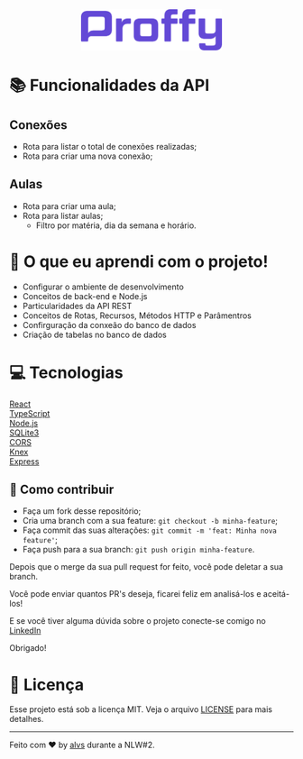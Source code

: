<div align='center'>
<img src=".github/proffy.png" width='250'>
</div>

# 📚 Funcionalidades da API

## Conexões 

- Rota para listar o total de conexões realizadas;
- Rota para criar uma nova conexão;

## Aulas

- Rota para criar uma aula;
- Rota para listar aulas;
    - Filtro por matéria, dia da semana e horário.

# 🚀 O que eu aprendi com o projeto!

- Configurar o ambiente de desenvolvimento
- Conceitos de back-end e Node.js
- Particularidades da API REST
- Conceitos de Rotas, Recursos, Métodos HTTP e Parâmentros
- Confirguração da conxeão do banco de dados
- Criação de tabelas no banco de dados


# 💻 Tecnologias

<a href='https://pt-br.reactjs.org/'>React</a>
<br/>
<a href='https://www.typescriptlang.org/'>TypeScript</a>
<br/>
<a href='https://nodejs.org/en/download/'>Node.js</a>
<br/>
<a href='https://www.sqlite.org/version3.html'>SQLite3</a>
<br/>
<a href='https://developer.mozilla.org/pt-BR/docs/Web/HTTP/Controle_Acesso_CORS'>CORS</a>
<br/>
<a href='http://knexjs.org/'>Knex</a>
<br/>
<a href='https://developer.mozilla.org/pt-BR/docs/Learn/Server-side/Express_Nodejs/Introdu%C3%A7%C3%A3o'>Express</a>
<br/>

## 🤔 Como contribuir

- Faça um fork desse repositório;
- Cria uma branch com a sua feature: `git checkout -b minha-feature`;
- Faça commit das suas alterações: `git commit -m 'feat: Minha nova feature'`;
- Faça push para a sua branch: `git push origin minha-feature`.

Depois que o merge da sua pull request for feito, você pode deletar a sua branch.

Você pode enviar quantos PR's deseja, ficarei feliz em analisá-los e aceitá-los! 

E se você tiver alguma dúvida sobre o projeto conecte-se comigo no [LinkedIn](https://www.linkedin.com/in/aalvs/)

Obrigado!


# 📝 Licença

Esse projeto está sob a licença MIT. Veja o arquivo [LICENSE](LICENSE.md) para mais detalhes.

---

Feito com ♥ by [alvs](https://app.rocketseat.com.br/me/aalvs) durante a NLW#2.
